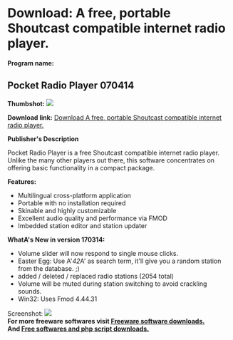 # Download: A free, portable Shoutcast compatible internet radio player.

**Program name:**

## Pocket Radio Player 070414

  
**Thumbshot:** ![](http://www.freewarefiles.com/screenshot/pcktradioplyr_md.jpg)   
  
**Download link:** [Download A free, portable Shoutcast compatible internet radio player.](http://freesoftwares.boysofts.com/Pocket-Radio-Player_program_81054.html)  
  


**Publisher's Description**  
  


Pocket Radio Player is a free Shoutcast compatible internet radio player. Unlike the many other players out there, this software concentrates on offering basic functionality in a compact package. 

**Features:**

  * Multilingual cross-platform application 
  * Portable with no installation required 
  * Skinable and highly customizable 
  * Excellent audio quality and performance via FMOD 
  * Imbedded station editor and station updater 

**WhatA's New in version 170314:**

  * Volume slider will now respond to single mouse clicks. 
  * Easter Egg: Use A'*42*A' as search term, it'll give you a random station from the database. ;) 
  * added / deleted / replaced radio stations (2054 total) 
  * Volume will be muted during station switching to avoid crackling sounds. 
  * Win32: Uses Fmod 4.44.31 

  
  
Screenshot: ![](http://www.freewarefiles.com/screenshot/pcktradioplyr.jpg)   
**For more freeware softwares visit [Freeware software downloads.](http://freesoftwares.boysofts.com/)**   
**And [Free softwares and php script downloads.](http://www.boysofts.com/)**
